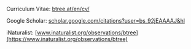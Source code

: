 Curriculum Vitae: [btree.at/en/cv/](https://www.btree.at/en/cv/)

Google Scholar: [scholar.google.com/citations?user=bs_92jEAAAAJ&hl](https://scholar.google.com/citations?user=bs_92jEAAAAJ&hl)

iNaturalist: [www.inaturalist.org/observations/btree](https://www.inaturalist.org/observations/btree)
